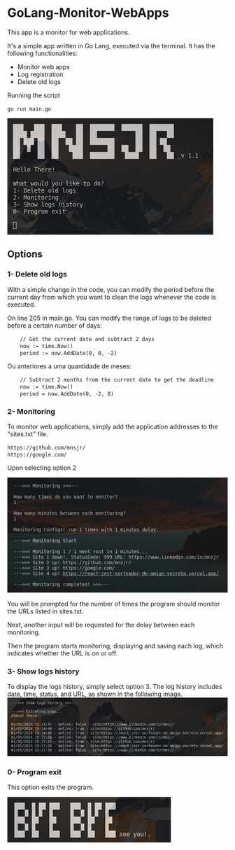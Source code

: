 # GoLang-Monitor-WebApps
This app is a monitor for web applications.

It's a simple app written in Go Lang, executed via the terminal. It has the following functionalities:

- Monitor web apps
- Log registration
- Delete old logs

Running the script
```less
go run main.go
```
![alt text](image.png)

## Options
### 1- Delete old logs
With a simple change in the code, you can modify the period before the current day from which you want to clean the logs whenever the code is executed.

On line 205 in main.go.
You can modify the range of logs to be deleted before a certain number of days: 
```less
    // Get the current date and subtract 2 days
	now := time.Now()
	period := now.AddDate(0, 0, -2)
```

Ou anteriores a uma quantidade de meses:
```less
	// Subtract 2 months from the current date to get the deadline
	now := time.Now()
	period = now.AddDate(0, -2, 0)
```

### 2- Monitoring
To monitor web applications, simply add the application addresses to the "sites.txt" file.
```less
https://github.com/mnsjr/
https://google.com/
```
Upon selecting option 2

![alt text](image-2.png)

You will be prompted for the number of times the program should monitor the URLs listed in sites.txt.

Next, another input will be requested for the delay between each monitoring.

Then the program starts monitoring, displaying and saving each log, which indicates whether the URL is on or off.


### 3- Show logs history
To display the logs history, simply select option 3.
The log history includes date, time, status, and URL, as shown in the following image.
![alt text](image-1.png)


### 0- Program exit
This option exits the program.

![alt text](image-3.png)
